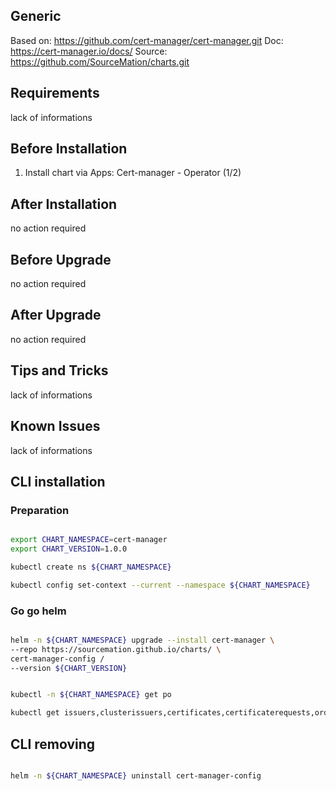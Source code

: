 ## Generic

Based on: https://github.com/cert-manager/cert-manager.git
Doc: https://cert-manager.io/docs/
Source: https://github.com/SourceMation/charts.git

## Requirements

lack of informations

## Before Installation

1. Install chart via Apps: Cert-manager - Operator (1/2)

## After Installation

no action required

## Before Upgrade

no action required

## After Upgrade

no action required

## Tips and Tricks

lack of informations

## Known Issues

lack of informations


## CLI installation

### Preparation

```bash

export CHART_NAMESPACE=cert-manager
export CHART_VERSION=1.0.0

kubectl create ns ${CHART_NAMESPACE}

kubectl config set-context --current --namespace ${CHART_NAMESPACE}

```

### Go go helm

``` bash

helm -n ${CHART_NAMESPACE} upgrade --install cert-manager \
--repo https://sourcemation.github.io/charts/ \
cert-manager-config /
--version ${CHART_VERSION}


kubectl -n ${CHART_NAMESPACE} get po

kubectl get issuers,clusterissuers,certificates,certificaterequests,orders,challenges -A

```


## CLI removing

```bash

helm -n ${CHART_NAMESPACE} uninstall cert-manager-config


```


